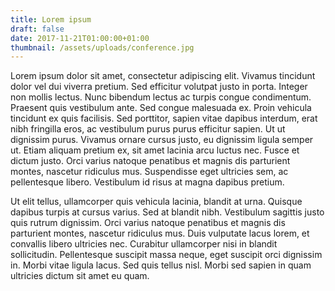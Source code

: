 ```yaml
---
title: Lorem ipsum
draft: false
date: 2017-11-21T01:00:00+01:00
thumbnail: /assets/uploads/conference.jpg
---
```


Lorem ipsum dolor sit amet, consectetur adipiscing elit. Vivamus tincidunt dolor
vel dui viverra pretium. Sed efficitur volutpat justo in porta. Integer non
mollis lectus. Nunc bibendum lectus ac turpis congue condimentum. Praesent quis
vestibulum ante. Sed congue malesuada ex. Proin vehicula tincidunt ex quis
facilisis. Sed porttitor, sapien vitae dapibus interdum, erat nibh fringilla
eros, ac vestibulum purus purus efficitur sapien. Ut ut dignissim purus. Vivamus
ornare cursus justo, eu dignissim ligula semper ut. Etiam aliquam pretium ex,
sit amet lacinia arcu luctus nec. Fusce et dictum justo. Orci varius natoque
penatibus et magnis dis parturient montes, nascetur ridiculus mus. Suspendisse
eget ultricies sem, ac pellentesque libero. Vestibulum id risus at magna dapibus
pretium.

Ut elit tellus, ullamcorper quis vehicula lacinia, blandit at urna. Quisque
dapibus turpis at cursus varius. Sed at blandit nibh. Vestibulum sagittis justo
quis rutrum dignissim. Orci varius natoque penatibus et magnis dis parturient
montes, nascetur ridiculus mus. Duis vulputate lacus lorem, et convallis libero
ultricies nec. Curabitur ullamcorper nisi in blandit sollicitudin. Pellentesque
suscipit massa neque, eget suscipit orci dignissim in. Morbi vitae ligula lacus.
Sed quis tellus nisl. Morbi sed sapien in quam ultricies dictum sit amet eu
quam.
